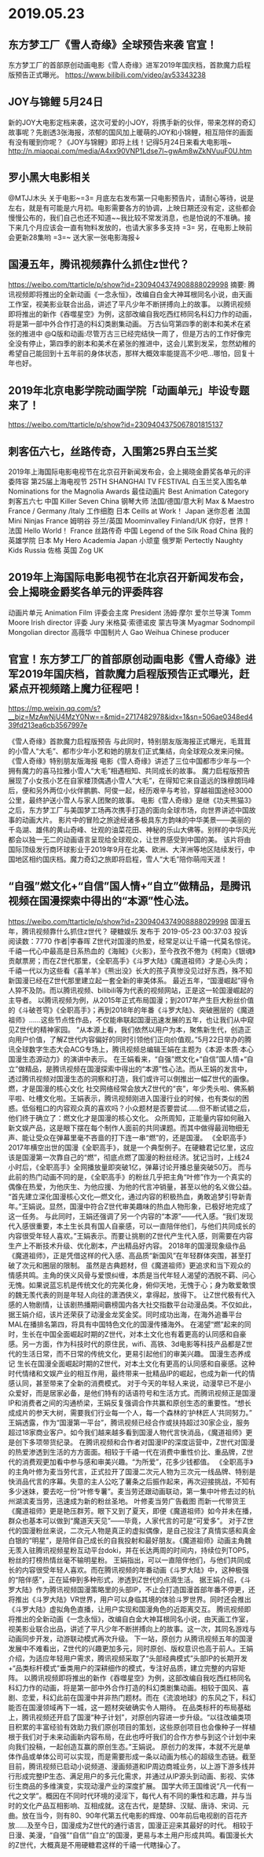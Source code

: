 # 2019.05.23
## 东方梦工厂《雪人奇缘》全球预告来袭 官宣！
东方梦工厂的首部原创动画电影《雪人奇缘》进军2019年国庆档，首款魔力启程版预告正式曝光。
https://www.bilibili.com/video/av53343238
 
##  JOY与锦鲤  5月24日
新的JOY大电影定档来袭，这次可爱的小JOY，将携手新的伙伴，带来怎样的奇幻故事呢？先剧透3张海报，浓郁的国风加上暖萌的JOY和小锦鲤，相互陪伴的画面有没有暖到你呢？《JOY与锦鲤》即将上线！记得5月24日来看大电影哦~ ​​​​ 
http://n.miaopai.com/media/A4xx90VNP1Ldse7l~gwAm8wZkNVuuF0U.htm
##  罗小黑大电影相关
@MTJJ木头
关于电影~=3= 月底左右发布第一只电影预告片，请耐心等待，说是左右，就是有可能是六月初。电影需要各方的协调，上映日期还没有定，这些都会慢慢公布的，我们自己也还不知道~~我比较不常发消息，也是怕说的不准确。接下来几个月应该会一直有物料发放的，也请大家多多支持 =3= 另，在电影上映前会更新28集哟 =3=~ 送大家一张电影海报↓
 
## 国漫五年，腾讯视频靠什么抓住z世代？
https://weibo.com/ttarticle/p/show?id=2309404374908888029998
摘要:
腾讯视频即将推出的全新动画《一念永恒》，改编自白金大神耳根同名小说，由天画工作室，视美影业联合出品，讲述了平凡少年不断拼搏向上的故事。
以腾讯视频即将推出的新作《吞噬星空》为例，这部改编自我吃西红柿同名科幻力作的动画，将是第一部中外合作打造的科幻类剧集动画。
万古仙穹第四季的剧本和美术在紧张的推进中
@Q版和动画:尽管万古三已经完结快一周了，但是万古的工作好像完全没有停止，第四季的剧本和美术在紧张的推进中，这会儿累到发呆，忽然幼稚的希望自己能回到十五年前的身体状态，那样大概效率能提高不少吧…哪怕，回复十年也好。                                            
## 2019年北京电影学院动画学院「动画单元」毕设专题来了！
https://weibo.com/ttarticle/p/show?id=2309404375067801815137
## 刺客伍六七，丝路传奇，入围第25界白玉兰奖
2019年上海国际电影电视节在北京召开新闻发布会，会上揭晓金爵奖各单元的评委阵容
第25届上海电视节
25TH SHANGHAI TV FESTIVAL
白玉兰奖入围名单
Nominations for
the Magnolia Awards
最佳动画片
Best Animation Category
刺客五六七   中国
Killer Seven   China
钢琴大师   法国/德国/意大利
Max & Maestro   France / Germany /Italy
工作细胞   日本
Ceills at Work！   Japan
迷你忍者   法国
Mini Ninjas   France
姆明谷   芬兰/英国
Moominvalley   Finland/UK
你好，世界！   法国
Hello World！   France
丝路传奇   中国
Legend of the Silk Road   China
我的英雄学院   日本
My Hero Academia    Japan
小顽童   俄罗斯
Pertectly Naughty Kids   Russia
佐格   英国
Zog   UK
## 2019年上海国际电影电视节在北京召开新闻发布会，会上揭晓金爵奖各单元的评委阵容
动画片单元
Animation Film
评委会主席
President
汤姆·摩尔
爱尔兰导演
Tomm Moore
Irish director
评委
Jury
米格莫·索德诺皮
蒙古导演
Myagmar Sodnompil
Mongolian director
高薇华
中国制片人
Gao Weihua
Chinese producer
## 官宣！东方梦工厂的首部原创动画电影《雪人奇缘》进军2019年国庆档，首款魔力启程版预告正式曝光，赶紧点开视频踏上魔力征程吧！
https://mp.weixin.qq.com/s?__biz=MzAwNjU4MzY0Nw==&mid=2717482978&idx=1&sn=506ae0348ed439fd213ea6cb3567997e 
 
《雪人奇缘》首款魔力启程版预告
与此同时，特别朋友版海报正式曝光，毛茸茸的小雪人“大毛”、都市少年小艺和她的朋友们正式集结，向全球观众发来问候。
《雪人奇缘》特别朋友版海报
电影《雪人奇缘》讲述了三位中国都市少年与一个拥有魔力的喜马拉雅小雪人“大毛”相遇相知、共同成长的故事。 
魔力启程版预告展现了小女孩小艺在自家楼顶偶遇小雪人“大毛”，在得知它来自遥远的珠穆朗玛峰后，便和另外两位小伙伴鹏鹏、阿俊一起，经历艰辛与考验，穿越祖国途经3000公里，最终护送小雪人与家人团聚的故事。
电影《雪人奇缘》是继《功夫熊猫3》之后，东方梦工厂与美国梦工场再次携手打造的面向全球市场，向世界讲述中国故事的动画大片。
影片中的冒险之旅途经诸多极具东方韵味的中华美景——美丽的千岛湖、雄伟的黄山奇峰、壮观的油菜花田、神秘的乐山大佛等。别样的中华风光都会以独一无二的动画语言呈现给全球观众，让世界感受到中国的美。
该片将由国际顶级发行商环球影业于2019年9月在北美、欧洲、大洋洲等地区陆续发行，中国地区相约国庆档。魔力奇幻之旅即将启程，雪人“大毛”陪你萌闯天涯！
## “自强”燃文化+“自信”国人情+“自立”做精品，是腾讯视频在国漫探索中得出的“本源”性心法。
https://weibo.com/ttarticle/p/show?id=2309404374908888029998
国漫五年，腾讯视频靠什么抓住z世代？
硬糖娱乐 发布于 2019-05-23 00:37:03 投诉
阅读数：7770
​​作者|李春晖
Z世代对国漫的热爱，经常足以让千禧一代莫名惊诧。
千禧一代心中最高是日系热血的《海贼》《火影》，至今孜孜不倦为《柯南》《银魂》贡献票房；而在Z世代那里，《全职高手》《斗罗大陆》《魔道祖师》才是心头肉；千禧一代以为这些看《喜羊羊》《熊出没》长大的孩子真惨没见过好东西，殊不知新国漫已经在Z世代那里建立起一套全新的审美体系。
最近五年，“国漫崛起”得令人猝不及防。而以腾讯视频、bilibili等为代表的视频网站，正是这一轮国漫崛起的主导者。
以腾讯视频为例，从2015年正式布局国漫；到2017年产生巨大粉丝价值的《斗破苍穹》《全职高手》；再到2018年的年番《斗罗大陆》、突破圈层的《魔道祖师》……这些节点性作品，不仅能串联起国漫迅速发展的五年，也让我们从中窥见Z世代的精神家园。
“从本源上看，我们依然以用户为本，聚焦新生代，创造正向用户价值，了解Z世代内容偏好的同时引领他们正向价值观。”5月22日举办的腾讯全球数字生态大会ACG专场上，腾讯视频总编辑王娟在主题为《本源·本质·本心国漫生态源动力》的演讲中表示。
在王娟看来，“自强”燃文化+“自信”国人情+“自立”做精品，是腾讯视频在国漫探索中得出的“本源”性心法。而从王娟的发言中，透过腾讯视频对国漫生态的洞察和打造，我们或许可以倒推出一幅Z世代的画像。
    燃，才是国漫的核心文化
社交网络经常会放大Z世代的“丧”，年少秃头啦、佛系躺平啦、吐槽文化啦。王娟表示，腾讯视频刚进入国漫行业的时候，也有类似的困惑。低俗粗口的内容观众真的喜欢吗？小众题材是否要尝试……但不断试错之后，他们终于确立了：燃文化才是国漫的核心文化。
众所周知，正能量内容如何融入新文娱产品，这是眼下摆在每个制作人面前的共同课题。而其中做得最润物细无声、能让受众在弹幕里毫不吝啬的打下连一串“燃”的，还是国漫。
《全职高手》
2017年横空出世的国漫《全职高手》，就是一个典型例子。在硬糖君记忆里，这应该是国漫第一次靠自己的“燃”，彻底点燃了国漫的粉丝经济。犹记当时，上线24小时后，《全职高手》全网播放量即突破1亿，弹幕讨论开播总量突破50万。
而与此前的热门动画不同的是，《全职高手》的粉丝几乎把主角“叶修”作为一个真实的偶像在热爱，为他庆生、为他应援、为他的代言冲销量，甚至以他的名义做公益。
“首先建立深化国漫核心文化—燃文化，通过内容的积极热血，勇敢追梦引导新青年。”王娟说。显然，国漫中符合Z世代审美趣味的热血人物形象，已极好地完成了这一任务。
与此同时，王娟还强调了另一个内容的“本源”——代入感。“我们发现代入感很重要，本土生长具有国人自豪感，可以一直陪伴他们，与他们共同成长的内容很受年轻人喜欢。”王娟表示。而要让挑剔的Z世代产生代入感，则需要在内容生产上不断技术升级、优化剧本，产出精品好内容。
2018年的国漫现象级作品《魔道祖师》，正是凭借这样的代入感、高品质“新国风”在年轻群体突围，甚至打破了次元和圈层的限制。
虽然是古典题材，但《魔道祖师》更追求和当下观众的情感共鸣。主角的侠义风骨与爱恨纠缠，本质是当代年轻人渴望的洒脱不羁、问心无愧。如果说蓝忘机是传统文化的完美化身，俯仰天地，无愧于心；身为敢爱敢恨的魏无羡代表的则是年轻人向往的潇洒侠义，拿得起，放得下。
让Z世代极有代入感的人物剧情，让该剧热播期间霸榜国内各大社交指数平台动漫品类。不仅如此，据王娟介绍，该片还荣获了动漫金龙奖金奖。同时成功出海，在海外追番平台MAL在播排名第四，将具有中国特色文化的国漫传播海外。
在渴望“燃”起来的同时，生长在中国全面崛起时期的Z世代，对本土文化也有着更高的认同感和自豪感。另一方面，作为科技时代的原住民，wifi、高铁、3d电影等科技产品都是Z世代的生活日常，而不日常的传统文化，更易引起他们的审美兴趣。
    国漫生态养成记
生长在国漫全面崛起时期的Z世代，对本土文化有更高的认同感和自豪感。这种时代情绪和文娱产业的相互作用，最终带来一批精品IP的崛起，也成为新一代的情感认同，甚至带来了全新的消费模式。
对于今天的年轻人来说，动漫早已不是小众爱好，而是居家必备，是他们特有的话语符号和生活方式。而腾讯视频正是国漫IP和消费者之间的沟通桥梁，王娟反复强调合作共赢和原创生态的重要性。“想长成成片的参天大树，需要我们行业每一个人，每一个森林的‘护林匠人’共同努力。”
王娟透露，作为“国漫第一平台”，腾讯视频已经合作或扶持超过30家企业，服务超过18家商业客户。如今我们越来越多看到国漫人物代言快消品，《魔道祖师》更是创下多项带货纪录。
在腾讯视频和合作者对国漫IP的深度运营中，Z世代对国漫的热爱渗透到生活的方方面面。相较于千禧一代在消费中重性价比、重品牌，Z世代的消费观更加看中参与感和审美兴趣。“为所爱”，花多少钱都值。
《全职高手》的主角叶修为麦当劳代言，正式拉开了国漫二次元人物为三次元一线品牌、特别是快消品代言的序幕。失意的主人公吃了薯条之后振作起来，再次迎接挑战，不知有多少迷妹，要去吃一份“叶修专薯”。麦当劳还跟动画联动，第一集中叶修去过的杭州湖滨麦当劳，迅速成为新的粉丝圣地。
叶修麦当劳广告截图
而新一代带货王《魔道祖师》更是艳压群芳。眼下又到了夏天，即便《魔道祖师》如今并未在播，群众也基本可以做到“魔道天天见”——毕竟，人家代言的可是“可爱多”。
对于Z世代的国漫粉丝来说，二次元人物是真正的虚拟偶像，是自己投注了真情实感和真金白银的“明星”，是陪伴自己成长的自我投射和最好朋友。《魔道祖师》动画主角魏无羡入驻腾讯视频星粉互动平台doki，并在长达两周的时间内，持续位列TOP5，粉丝的打榜热情丝毫不输明星粉。
王娟指出，可以一直陪伴他们，与他们共同成长的内容很受年轻人喜欢。而在腾讯视频的年番动画《斗罗大陆》中，这种极强的“陪伴感”，正在延伸到多种形式，渗透到Z世代的点滴生活。
据王娟介绍，《斗罗大陆》作为腾讯视频国漫策略里的头部IP，不止会打造国漫首部年番不停更，还将推出《斗罗大陆》VR世界，用户可以身临其境的体验斗罗世界。同时还会推出《斗罗大陆》虚拟角色直播，让用户实现和国漫角色的近距离交互。
腾讯视频即将推出的全新动画《一念永恒》，改编自白金大神耳根同名小说，由天画工作室，视美影业联合出品，讲述了平凡少年不断拼搏向上的故事。这一次，其同名游戏与动画同步开发，动游联动模式再次升级。
    下一站，原创力
从腾讯视频五年的国漫发展中不难看出，Z世代的兴趣更加多元，同时原创、版权意识也高于前人。王娟介绍，为适应年轻用户需求，腾讯视频采取了“头部经典模式”头部IP的长期开发+“品类标杆模式”垂类用户的深耕细作的模式，专注好品质，建立完整的内容矩阵。
以腾讯视频即将推出的新作《吞噬星空》为例，这部改编自我吃西红柿同名科幻力作的动画，将是第一部中外合作打造的科幻类剧集动画。相较于国风、喜剧、恋爱，科幻此前在国漫中并非热门题材。而在《流浪地球》的东风之下，科幻能否在国漫领域再下一城，这一题材突破确实令人期待。
在品类标杆的布局基础上，腾讯视频还开启了国漫“种子计划”，对原创内容进一步升级。“以往改编类项目积累的丰富经验有效助力我们原创项目的策划，这些原创项目也会像种子一样植根于我们对于未来动画新内容布局，在此也呼吁我们的合作方参与到这个计划中来向我们投稿，一起创造互赢的原创生态。”王娟说。
原创力的发挥，本就不光是单体作品或单体公司可以实现，而是需要形成一条以动画为核心的超级生态链。截至目前，腾讯视频已启动小说频道、漫画频道和IP周边商城业务，以上游下游多线并行形成完整IP生态、满足用户的多元化需求，并通过从IP源头到动画、影视、实体衍生商品的多维演变，实现动漫产业的深度扩展。
国学大师王国维说“凡一代有一代之文学”。概因在不同时代环境的浸淫下，每代人有不同的秉性和志趣，并与当时的文化产品互相影响、互相成就。这在古代，是楚辞、汉赋、唐诗、宋词、元曲。放在当今，则有80、90年代第五代电影的辉煌、00年前后电视剧的百花齐放……及至今日，国漫成为Z世代的通行语言，国漫正迎来其最好的时代。
相较于日漫、美漫，“自强”“自信”“自立”的国漫，更易与本土用户形成共鸣。看国漫长大的Z世代，大概真是不用硬糖君这样的千禧一代瞎操心了。